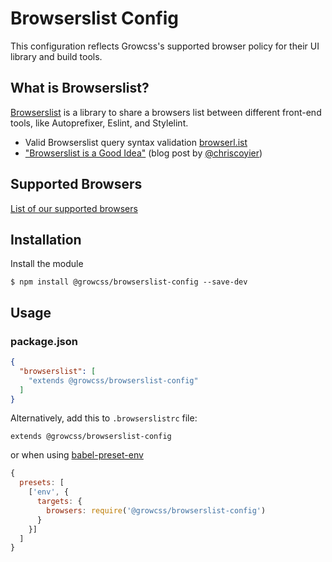 # Browserslist Config

This configuration reflects Growcss's supported browser policy for their UI library and build tools.

## What is Browserslist?

[Browserslist](https://github.com/ai/browserslist) is a library to share a browsers list between different front-end tools, like Autoprefixer, Eslint, and Stylelint.

* Valid Browserslist query syntax validation [browserl.ist](http://browserl.ist)
* ["Browserslist is a Good Idea"](https://css-tricks.com/browserlist-good-idea/) (blog post by [@chriscoyier](https://github.com/chriscoyier))

## Supported Browsers

[List of our supported browsers](https://browserl.ist/?q=last+1+Android+versions%2C+last+1+ChromeAndroid+versions%2C+last+2+Chrome+versions%2C+last+2+Firefox+versions%2C+last+2+Safari+versions%2C+last+2+iOS+versions%2C+last+2+Edge+versions%2C+last+2+Opera+versions%2C+%3E+1%25%2C+ie+%3E%3D+11)

## Installation

Install the module

```shell
$ npm install @growcss/browserslist-config --save-dev
```

## Usage

### package.json

```json
{
  "browserslist": [
    "extends @growcss/browserslist-config"
  ]
}
```

Alternatively, add this to `.browserslistrc` file:

```
extends @growcss/browserslist-config
```

or when using [babel-preset-env](https://github.com/babel/babel/tree/master/experimental/babel-preset-env) 
```js
{
  presets: [
    ['env', {
      targets: {
        browsers: require('@growcss/browserslist-config')
      }
    }]
  ]
}
```
